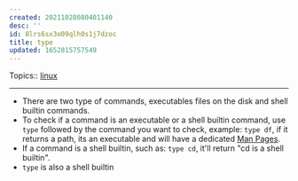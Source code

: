 ```yaml
---
created: 20211028080401140
desc: ''
id: 8lrs6sx3o09qlh0s1j7dzoc
title: type
updated: 1652815757549
---
```

   
Topics::  [linux](../topics/linux.md)   
   
   
---   
   
   
- There are two type of commands, executables files on the disk and shell builtin commands.   
- To check if a command is an executable or a shell builtin command, use `type` followed by the command you want to check, example: `type df`, if it returns a path, its an executable and will have a dedicated [Man Pages](../devlog/man%20pages.md).   
- If a command is a shell builtin, such as: `type cd`, it'll return "cd is a shell builtin".   
- `type` is also a shell builtin
